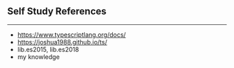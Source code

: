 ## Self Study References

---

- https://www.typescriptlang.org/docs/
- https://joshua1988.github.io/ts/
- lib.es2015, lib.es2018
- my knowledge
